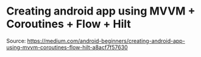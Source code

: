 # Creating android app using MVVM + Coroutines + Flow + Hilt

Source: https://medium.com/android-beginners/creating-android-app-using-mvvm-coroutines-flow-hilt-a8acf7f57630

